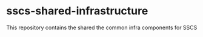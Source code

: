 # sscs-shared-infrastructure

This repository contains the shared the common infra components for SSCS
